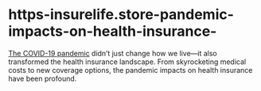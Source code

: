 # https-insurelife.store-pandemic-impacts-on-health-insurance-
[The COVID-19 pandemic](https://insurelife.store/pandemic-impacts-on-health-insurance/) didn’t just change how we live—it also transformed the health insurance landscape. From skyrocketing medical costs to new coverage options, the pandemic impacts on health insurance have been profound. 
